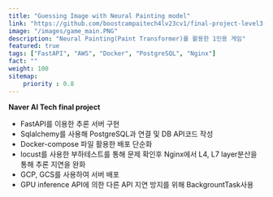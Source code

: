 ```yaml
---
title: "Guessing Image with Neural Painting model"
link: "https://github.com/boostcampaitech4lv23cv1/final-project-level3-cv-06"
image: "/images/game_main.PNG"
description: "Neural Painting(Paint Transformer)를 활용한 1인용 게임"
featured: true
tags: ["FastAPI", "AWS", "Docker", "PostgreSQL", "Nginx"]
fact: ""
weight: 100
sitemap: 
    priority : 0.8
---
```

<!-- Read More -->
**Naver AI Tech final project**
- FastAPI를 이용한 추론 서버 구현
- Sqlalchemy를 사용해 PostgreSQL과 연결 및 DB API코드 작성
- Docker-compose 파일 활용한 배포 단순화
- locust를 사용한 부하테스트를 통해 문제 확인후 Nginx에서 L4, L7 layer분산을 통해 추론 지연을 완화
- GCP, GCS를 사용하여 서버 배포
- GPU inference API에 의한 다른 API 지연 방지를 위해 BackgrountTask사용
